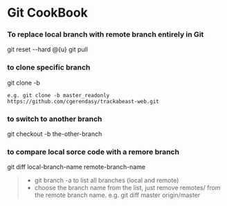 # Git CookBook

### To replace local branch with remote branch entirely in Git
 git reset --hard @{u}
 git pull

### to clone specific branch
 git clone -b <branch-name> <remote-repo-url>
 
    e.g. git clone -b master_readonly https://github.com/cgerendasy/trackabeast-web.git

### to switch to another branch
git checkout -b the-other-branch

### to compare local sorce code with a remore branch
 git diff local-branch-name  remote-branch-name 
 
>* git branch -a to list all branches (local and remote) 
>* choose the branch name from the list, just remove remotes/ from the remote branch name.
 e.g. git diff master origin/master
